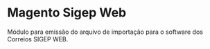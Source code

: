 Magento Sigep Web
===============

Módulo para emissão do arquivo de importação para o software dos Correios SIGEP WEB.
